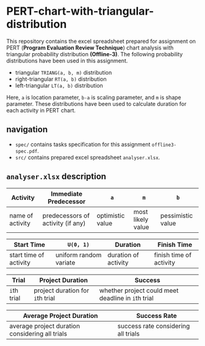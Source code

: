 # PERT-chart-with-triangular-distribution  

This repository contains the excel spreadsheet prepared for assignment on PERT (**Program Evaluation Review Technique**) chart analysis with triangular probability distribution **(Offline-3)**. The following probability distributions have been used in this assignment.  

- triangular `TRIANG(a, b, m)` distribution  
- right-triangular `RT(a, b)` distribution  
- left-triangular `LT(a, b)` distribution  

Here, `a` is location parameter, `b-a` is scaling parameter, and `m` is shape parameter. These distributions have been used to calculate duration for each activity in PERT chart.  



## navigation  

- `spec/` contains tasks specification for this assignment `offline3-spec.pdf`.  
- `src/` contains prepared excel spreadsheet `analyser.xlsx`.  



## `analyser.xlsx` description  

| **Activity**     | **Immediate Predecessor**         | `a`              | `m`               | `b`               |
| ---------------- | --------------------------------- | ---------------- | ----------------- | ----------------- |
| name of activity | predecessors of activity (if any) | optimistic value | most likely value | pessimistic value |

| **Start Time**         | `U(0, 1)`              | **Duration**         | **Finish Time**         |
| ---------------------- | ---------------------- | -------------------- | ----------------------- |
| start time of activity | uniform random variate | duration of activity | finish time of activity |

| **Trial**   | **Project Duration**             | **Success**                                        |
| ----------- | -------------------------------- | -------------------------------------------------- |
| `i`th trial | project duration for `i`th trial | whether project could meet deadline in `i`th trial |

| **Average Project Duration**                    | **Success Rate**                    |
| ----------------------------------------------- | ----------------------------------- |
| average project duration considering all trials | success rate considering all trials |

